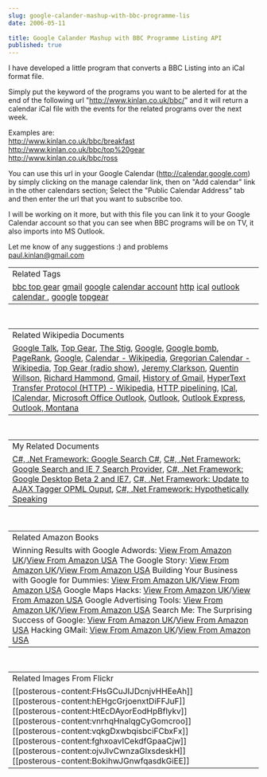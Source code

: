 ```yaml
---
slug: google-calander-mashup-with-bbc-programme-lis
date: 2006-05-11
 
title: Google Calander Mashup with BBC Programme Listing API
published: true
---
```

I have developed a little program that converts a BBC Listing into an iCal format file.<p />Simply put the keyword of the programs you want to be alerted for at the end of the following url "http://www.kinlan.co.uk/bbc/" and it will return a calendar iCal file with the events for the related programs over the next week.<p />Examples are:<br /><a href="http://www.kinlan.co.uk/bbc/breakfast">http://www.kinlan.co.uk/bbc/breakfast</a><br /><a href="http://www.kinlan.co.uk/bbc/top%20gear">http://www.kinlan.co.uk/bbc/top%20gear</a><br /><a href="http://www.kinlan.co.uk/bbc/ross">http://www.kinlan.co.uk/bbc/ross</a><p />You can use this url in your Google Calendar (<a href="http://calendar.google.com">http://calendar.google.com</a>) by simply clicking on the manage calendar link, then on "Add calendar" link in the other calendars section; Select the "<a>Public Calendar Address</a>" tab and then enter the url that you want to subscribe too.<p />I will be working on it more, but with this file you can link it to your Google Calendar account so that you can see when BBC programs will be on TV, it also imports into MS Outlook.<p />Let me know of any suggestions :) and problems<br /><a href="mailto:paul.kinlan@gmail.com">paul.kinlan@gmail.com</a><p /><table class="TechnoratiHead TagHeader">
<tr><td>Related Tags</td></tr>
<tr class="Technorati"><td>
<a href="http://www.kinlan.co.uk/tag/bbc%20top%20gear" class="Tag" rel="tag">bbc top gear</a> <a href="http://www.kinlan.co.uk/tag/gmail" class="Tag" rel="tag">gmail</a> <a href="http://www.kinlan.co.uk/tag/google" class="Tag" rel="tag">google</a> <a href="http://www.kinlan.co.uk/tag/calendar%20account" class="Tag" rel="tag">calendar account</a> <a href="http://www.kinlan.co.uk/tag/http" class="Tag" rel="tag">http</a> <a href="http://www.kinlan.co.uk/tag/ical" class="Tag" rel="tag">ical</a> <a href="http://www.kinlan.co.uk/tag/outlook" class="Tag" rel="tag">outlook</a> <a href="http://www.kinlan.co.uk/tag/calendar%20" class="Tag" rel="tag">calendar </a>, <a href="http://www.kinlan.co.uk/tag/google" class="Tag" rel="tag">google</a> <a href="http://www.kinlan.co.uk/tag/topgear" class="Tag" rel="tag">topgear</a>
</td></tr>
</table><br /><table class="TechnoratiHead TagHeader">
<tr><td>Related Wikipedia Documents</td></tr>
<tr class="Technorati"><td>
<a href="http://en.wikipedia.org/wiki/Google_Talk" class="Tag" rel="tag">Google Talk</a>, <a href="http://en.wikipedia.org/wiki/Top_Gear" class="Tag" rel="tag">Top Gear</a>, <a href="http://en.wikipedia.org/wiki/The_Stig" class="Tag" rel="tag">The Stig</a>, <a href="http://en.wikipedia.org/wiki/Google#Offensive_search_results" class="Tag" rel="tag">Google</a>, <a href="http://en.wikipedia.org/wiki/Google_bomb" class="Tag" rel="tag">Google bomb</a>, <a href="http://en.wikipedia.org/wiki/PageRank" class="Tag" rel="tag">PageRank</a>, <a href="http://en.wikipedia.org/wiki/Google_Inc." class="Tag" rel="tag">Google</a>, <a href="http://en.wikipedia.org/wiki/Calendar" class="Tag" rel="tag">Calendar - Wikipedia</a>, <a href="http://en.wikipedia.org/wiki/Gregorian_calendar" class="Tag" rel="tag">Gregorian Calendar - Wikipedia</a>, <a href="http://en.wikipedia.org/wiki/Top_Gear_(radio_show)" class="Tag" rel="tag">Top Gear (radio show)</a>, <a href="http://en.wikipedia.org/wiki/Jeremy_Clarkson" class="Tag" rel="tag">Jeremy Clarkson</a>, <a href="http://en.wikipedia.org/wiki/Quentin_Willson" class="Tag" rel="tag">Quentin Willson</a>, <a href="http://en.wikipedia.org/wiki/Richard_Hammond" class="Tag" rel="tag">Richard Hammond</a>, <a href="http://en.wikipedia.org/wiki/Gmail" class="Tag" rel="tag">Gmail</a>, <a href="http://en.wikipedia.org/wiki/Gmail/History" class="Tag" rel="tag">History of Gmail</a>, <a href="http://en.wikipedia.org/wiki/HTTP" class="Tag" rel="tag">HyperText Transfer Protocol (HTTP) - Wikipedia</a>, <a href="http://en.wikipedia.org/wiki/HTTP_pipelining" class="Tag" rel="tag">HTTP pipelining</a>, <a href="http://en.wikipedia.org/wiki/ICal" class="Tag" rel="tag">ICal</a>, <a href="http://en.wikipedia.org/wiki/ICalendar" class="Tag" rel="tag">ICalendar</a>, <a href="http://en.wikipedia.org/wiki/Microsoft_Outlook" class="Tag" rel="tag">Microsoft Office Outlook</a>, <a href="http://en.wikipedia.org/wiki/Outlook" class="Tag" rel="tag">Outlook</a>, <a href="http://en.wikipedia.org/wiki/Outlook_Express" class="Tag" rel="tag">Outlook Express</a>, <a href="http://en.wikipedia.org/wiki/Outlook,_Montana" class="Tag" rel="tag">Outlook, Montana</a>
</td></tr>
</table><br /><table class="TechnoratiHead TagHeader">
<tr><td>My Related Documents</td></tr>
<tr class="Technorati"><td>
<a href="http://www.kinlan.co.uk/2005/11/google-search-c.html" class="Tag" rel="tag">C#, .Net Framework: Google Search C#</a>, <a href="http://www.kinlan.co.uk/2006/02/google-search-and-ie-7-search-provider.html" class="Tag" rel="tag">C#, .Net Framework: Google Search and IE 7 Search Provider</a>, <a href="http://www.kinlan.co.uk/2005/08/google-desktop-beta-2-and-ie7.html" class="Tag" rel="tag">C#, .Net Framework: Google Desktop Beta 2 and IE7</a>, <a href="http://www.kinlan.co.uk/2005/11/update-to-ajax-tagger-opml-ouput.html" class="Tag" rel="tag">C#, .Net Framework: Update to AJAX Tagger OPML Ouput</a>, <a href="http://www.kinlan.co.uk/2005/10/hypothetically-speaking.html" class="Tag" rel="tag">C#, .Net Framework: Hypothetically Speaking</a>
</td></tr>
</table><br /><table class="TechnoratiHead TagHeader">
<tr><td>Related Amazon Books</td></tr>
<tr class="Technorati"><td>Winning Results with Google Adwords: <a href="http://www.amazon.co.uk/exec/obidos/redirect?tag=cnetfra-21&amp;link_code=xm2&amp;camp=2025&amp;creative=165953&amp;path=http://www.amazon.co.uk/gp/redirect.html%253fASIN=0072257024%2526tag=cnetfra-21%2526lcode=xm2%2526cID=2025%2526ccmID=165953%2526location=/o/ASIN/0072257024%25253FSubscriptionId=0CM2PVF6VAHJQKW5G782" class="Tag" rel="tag">View From Amazon UK</a>/<a href="http://www.amazon.com/exec/obidos/redirect?tag=cnetfra-20&amp;link_code=xm2&amp;camp=2025&amp;creative=165953&amp;path=http://www.amazon.com/gp/redirect.html%253fASIN=0072257024%2526tag=cnetfra-20%2526lcode=xm2%2526cID=2025%2526ccmID=165953%2526location=/o/ASIN/0072257024%25253FSubscriptionId=0CM2PVF6VAHJQKW5G782" class="Tag" rel="tag">View From Amazon USA</a> The Google Story: <a href="http://www.amazon.co.uk/exec/obidos/redirect?tag=cnetfra-21&amp;link_code=xm2&amp;camp=2025&amp;creative=165953&amp;path=http://www.amazon.co.uk/gp/redirect.html%253fASIN=1405053712%2526tag=cnetfra-21%2526lcode=xm2%2526cID=2025%2526ccmID=165953%2526location=/o/ASIN/1405053712%25253FSubscriptionId=0CM2PVF6VAHJQKW5G782" class="Tag" rel="tag">View From Amazon UK</a>/<a href="http://www.amazon.com/exec/obidos/redirect?tag=cnetfra-20&amp;link_code=xm2&amp;camp=2025&amp;creative=165953&amp;path=http://www.amazon.com/gp/redirect.html%253fASIN=1405053712%2526tag=cnetfra-20%2526lcode=xm2%2526cID=2025%2526ccmID=165953%2526location=/o/ASIN/1405053712%25253FSubscriptionId=0CM2PVF6VAHJQKW5G782" class="Tag" rel="tag">View From Amazon USA</a> Building Your Business with Google for Dummies: <a href="http://www.amazon.co.uk/exec/obidos/redirect?tag=cnetfra-21&amp;link_code=xm2&amp;camp=2025&amp;creative=165953&amp;path=http://www.amazon.co.uk/gp/redirect.html%253fASIN=0764571435%2526tag=cnetfra-21%2526lcode=xm2%2526cID=2025%2526ccmID=165953%2526location=/o/ASIN/0764571435%25253FSubscriptionId=0CM2PVF6VAHJQKW5G782" class="Tag" rel="tag">View From Amazon UK</a>/<a href="http://www.amazon.com/exec/obidos/redirect?tag=cnetfra-20&amp;link_code=xm2&amp;camp=2025&amp;creative=165953&amp;path=http://www.amazon.com/gp/redirect.html%253fASIN=0764571435%2526tag=cnetfra-20%2526lcode=xm2%2526cID=2025%2526ccmID=165953%2526location=/o/ASIN/0764571435%25253FSubscriptionId=0CM2PVF6VAHJQKW5G782" class="Tag" rel="tag">View From Amazon USA</a> Google Maps Hacks: <a href="http://www.amazon.co.uk/exec/obidos/redirect?tag=cnetfra-21&amp;link_code=xm2&amp;camp=2025&amp;creative=165953&amp;path=http://www.amazon.co.uk/gp/redirect.html%253fASIN=0596101619%2526tag=cnetfra-21%2526lcode=xm2%2526cID=2025%2526ccmID=165953%2526location=/o/ASIN/0596101619%25253FSubscriptionId=0CM2PVF6VAHJQKW5G782" class="Tag" rel="tag">View From Amazon UK</a>/<a href="http://www.amazon.com/exec/obidos/redirect?tag=cnetfra-20&amp;link_code=xm2&amp;camp=2025&amp;creative=165953&amp;path=http://www.amazon.com/gp/redirect.html%253fASIN=0596101619%2526tag=cnetfra-20%2526lcode=xm2%2526cID=2025%2526ccmID=165953%2526location=/o/ASIN/0596101619%25253FSubscriptionId=0CM2PVF6VAHJQKW5G782" class="Tag" rel="tag">View From Amazon USA</a> Google Advertising Tools: <a href="http://www.amazon.co.uk/exec/obidos/redirect?tag=cnetfra-21&amp;link_code=xm2&amp;camp=2025&amp;creative=165953&amp;path=http://www.amazon.co.uk/gp/redirect.html%253fASIN=0596101082%2526tag=cnetfra-21%2526lcode=xm2%2526cID=2025%2526ccmID=165953%2526location=/o/ASIN/0596101082%25253FSubscriptionId=0CM2PVF6VAHJQKW5G782" class="Tag" rel="tag">View From Amazon UK</a>/<a href="http://www.amazon.com/exec/obidos/redirect?tag=cnetfra-20&amp;link_code=xm2&amp;camp=2025&amp;creative=165953&amp;path=http://www.amazon.com/gp/redirect.html%253fASIN=0596101082%2526tag=cnetfra-20%2526lcode=xm2%2526cID=2025%2526ccmID=165953%2526location=/o/ASIN/0596101082%25253FSubscriptionId=0CM2PVF6VAHJQKW5G782" class="Tag" rel="tag">View From Amazon USA</a> Search Me: The Surprising Success of Google: <a href="http://www.amazon.co.uk/exec/obidos/redirect?tag=cnetfra-21&amp;link_code=xm2&amp;camp=2025&amp;creative=165953&amp;path=http://www.amazon.co.uk/gp/redirect.html%253fASIN=1904879160%2526tag=cnetfra-21%2526lcode=xm2%2526cID=2025%2526ccmID=165953%2526location=/o/ASIN/1904879160%25253FSubscriptionId=0CM2PVF6VAHJQKW5G782" class="Tag" rel="tag">View From Amazon UK</a>/<a href="http://www.amazon.com/exec/obidos/redirect?tag=cnetfra-20&amp;link_code=xm2&amp;camp=2025&amp;creative=165953&amp;path=http://www.amazon.com/gp/redirect.html%253fASIN=1904879160%2526tag=cnetfra-20%2526lcode=xm2%2526cID=2025%2526ccmID=165953%2526location=/o/ASIN/1904879160%25253FSubscriptionId=0CM2PVF6VAHJQKW5G782" class="Tag" rel="tag">View From Amazon USA</a> Hacking GMail: <a href="http://www.amazon.co.uk/exec/obidos/redirect?tag=cnetfra-21&amp;link_code=xm2&amp;camp=2025&amp;creative=165953&amp;path=http://www.amazon.co.uk/gp/redirect.html%253fASIN=076459611X%2526tag=cnetfra-21%2526lcode=xm2%2526cID=2025%2526ccmID=165953%2526location=/o/ASIN/076459611X%25253FSubscriptionId=0CM2PVF6VAHJQKW5G782" class="Tag" rel="tag">View From Amazon UK</a>/<a href="http://www.amazon.com/exec/obidos/redirect?tag=cnetfra-20&amp;link_code=xm2&amp;camp=2025&amp;creative=165953&amp;path=http://www.amazon.com/gp/redirect.html%253fASIN=076459611X%2526tag=cnetfra-20%2526lcode=xm2%2526cID=2025%2526ccmID=165953%2526location=/o/ASIN/076459611X%25253FSubscriptionId=0CM2PVF6VAHJQKW5G782" class="Tag" rel="tag">View From Amazon USA</a>
</td></tr>
</table><br /><table class="TechnoratiHead TagHeader">
<tr><td>Related Images From Flickr</td></tr>
<tr class="Technorati"><td>
<span style="FLOAT: left;">[[posterous-content:FHsGCuJIJDcnjvHHEeAh]]</span><span style="FLOAT: left;">[[posterous-content:hEHgcGrjoenxtDiFFJuF]]</span><span style="FLOAT: left;">[[posterous-content:HtEcDAyorEodHpBflykv]]</span><span style="FLOAT: left;">[[posterous-content:vnrhqHnalqgCyGomcroo]]</span><span style="FLOAT: left;">[[posterous-content:vqkgDxwbqisbciFCbxFx]]</span><span style="FLOAT: left;">[[posterous-content:fghxoavICekdfGpaaCjw]]</span><span style="FLOAT: left;">[[posterous-content:ojvJlvCwnzaGlxsdeskH]]</span><span style="FLOAT: left;">[[posterous-content:BokihwJGnwfqasdkGiEE]]</span>
</td></tr>
</table><div class="blogger-post-footer"><img class="posterous_download_image" src="https://blogger.googleusercontent.com/tracker/8109338-114736162753239303?l=www.kinlan.co.uk%2Findex.html" height="1" alt="" width="1" /></div>

